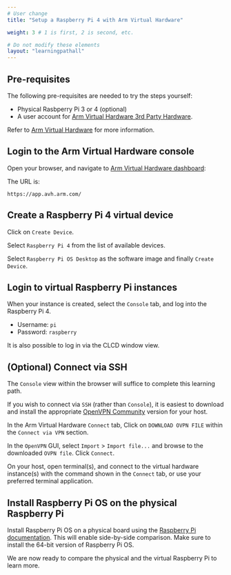 ```yaml
---
# User change
title: "Setup a Raspberry Pi 4 with Arm Virtual Hardware" 

weight: 3 # 1 is first, 2 is second, etc.

# Do not modify these elements
layout: "learningpathall"
---
```


## Pre-requisites

The following pre-requisites are needed to try the steps yourself:

- Physical Rasbperry Pi 3 or 4 (optional)
- A user account for [Arm Virtual Hardware 3rd Party Hardware](https://avh.arm.com/). 

Refer to [Arm Virtual Hardware](/install-tools/avh/#thirdparty) for more information.

## Login to the Arm Virtual Hardware console

Open your browser, and navigate to [Arm Virtual Hardware dashboard](https://app.avh.arm.com):

The URL is:

```console
https://app.avh.arm.com/
```

## Create a Raspberry Pi 4 virtual device

Click on `Create Device`.

Select `Raspberry Pi 4` from the list of available devices.

Select `Raspberry Pi OS Desktop` as the software image and finally `Create Device`.

## Login to virtual Raspberry Pi instances

When your instance is created, select the `Console` tab, and log into the Raspberry Pi 4.

- Username: `pi`
- Password: `raspberry`

It is also possible to log in via the CLCD window view. 

## (Optional) Connect via SSH

The `Console` view within the browser will suffice to complete this learning path.

If you wish to connect via `SSH` (rather than `Console`), it is easiest to download and install the appropriate [OpenVPN Community](https://openvpn.net/community-downloads) version for your host.

In the Arm Virtual Hardware `Connect` tab, Click on `DOWNLOAD OVPN FILE` within the `Connect via VPN` section.

In the `OpenVPN` GUI, select `Import` > `Import file...` and browse to the downloaded `OVPN file`. Click `Connect`.

On your host, open terminal(s), and connect to the virtual hardware instance(s) with the command shown in the `Connect` tab, or use your preferred terminal application.

## Install Raspberry Pi OS on the physical Raspberry Pi 

Install Raspberry Pi OS on a physical board using the [Raspberry Pi documentation](https://www.raspberrypi.com/documentation/computers/getting-started.html). This will enable side-by-side comparison. Make sure to install the 64-bit version of Raspberry Pi OS. 

We are now ready to compare the physical and the virtual Raspberry Pi to learn more.


